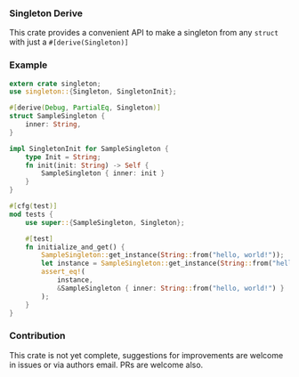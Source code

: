 ### Singleton Derive 
This crate provides a convenient API to make a singleton from any `struct` with just a `#[derive(Singleton)]`

### Example
```rust
extern crate singleton;
use singleton::{Singleton, SingletonInit};

#[derive(Debug, PartialEq, Singleton)]
struct SampleSingleton {
    inner: String,
}

impl SingletonInit for SampleSingleton {
    type Init = String;
    fn init(init: String) -> Self {
        SampleSingleton { inner: init }
    }
}

#[cfg(test)]
mod tests {
    use super::{SampleSingleton, Singleton};

    #[test]
    fn initialize_and_get() {
        SampleSingleton::get_instance(String::from("hello, world!"));
        let instance = SampleSingleton::get_instance(String::from("hello, world!"));
        assert_eq!(
            instance,
            &SampleSingleton { inner: String::from("hello, world!") }
        );
    }
}
```

### Contribution
This crate is not yet complete, suggestions for improvements are welcome in issues or via authors email.
PRs are welcome also.
